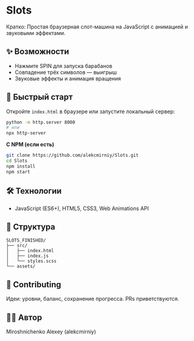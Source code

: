 # Slots

Кратко: Простая браузерная слот-машина на JavaScript с анимацией и звуковыми эффектами.

## ✨ Возможности
- Нажмите SPIN для запуска барабанов
- Совпадение трёх символов — выигрыш
- Звуковые эффекты и анимация вращения

## 🚀 Быстрый старт
Откройте `index.html` в браузере или запустите локальный сервер:
```bash
python -m http.server 8000
# или
npx http-server
```

**С NPM (если есть)**
```bash
git clone https://github.com/alekcmirniy/Slots.git
cd Slots
npm install
npm start
```

## 🛠 Технологии
- JavaScript (ES6+), HTML5, CSS3, Web Animations API

## 📁 Структура
```text
SLOTS_FINISHED/
├── src/
│   ├── index.html
│   ├── index.js
│   └── styles.scss
└── assets/
```

## 🤝 Contributing
Идеи: уровни, баланс, сохранение прогресса. PRs приветствуются.

## 👨‍💻 Автор
Miroshnichenko Alexey (alekcmirniy)
